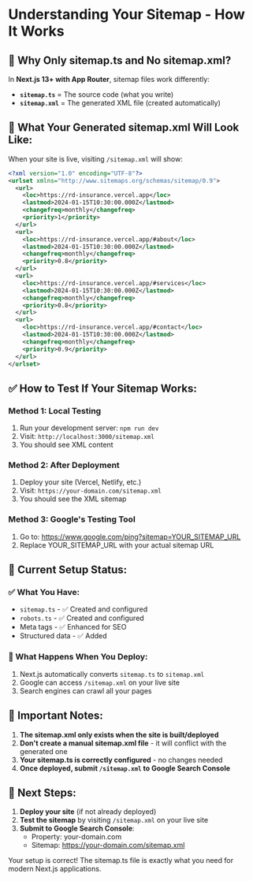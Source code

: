 # Understanding Your Sitemap - How It Works

## 🤔 Why Only sitemap.ts and No sitemap.xml?

In **Next.js 13+ with App Router**, sitemap files work differently:

- **`sitemap.ts`** = The source code (what you write)
- **`sitemap.xml`** = The generated XML file (created automatically)

## 📄 What Your Generated sitemap.xml Will Look Like:

When your site is live, visiting `/sitemap.xml` will show:

```xml
<?xml version="1.0" encoding="UTF-8"?>
<urlset xmlns="http://www.sitemaps.org/schemas/sitemap/0.9">
  <url>
    <loc>https://rd-insurance.vercel.app</loc>
    <lastmod>2024-01-15T10:30:00.000Z</lastmod>
    <changefreq>monthly</changefreq>
    <priority>1</priority>
  </url>
  <url>
    <loc>https://rd-insurance.vercel.app/#about</loc>
    <lastmod>2024-01-15T10:30:00.000Z</lastmod>
    <changefreq>monthly</changefreq>
    <priority>0.8</priority>
  </url>
  <url>
    <loc>https://rd-insurance.vercel.app/#services</loc>
    <lastmod>2024-01-15T10:30:00.000Z</lastmod>
    <changefreq>monthly</changefreq>
    <priority>0.8</priority>
  </url>
  <url>
    <loc>https://rd-insurance.vercel.app/#contact</loc>
    <lastmod>2024-01-15T10:30:00.000Z</lastmod>
    <changefreq>monthly</changefreq>
    <priority>0.9</priority>
  </url>
</urlset>
```

## ✅ How to Test If Your Sitemap Works:

### Method 1: Local Testing

1. Run your development server: `npm run dev`
2. Visit: `http://localhost:3000/sitemap.xml`
3. You should see XML content

### Method 2: After Deployment

1. Deploy your site (Vercel, Netlify, etc.)
2. Visit: `https://your-domain.com/sitemap.xml`
3. You should see the XML sitemap

### Method 3: Google's Testing Tool

1. Go to: https://www.google.com/ping?sitemap=YOUR_SITEMAP_URL
2. Replace YOUR_SITEMAP_URL with your actual sitemap URL

## 🔧 Current Setup Status:

### ✅ What You Have:

- `sitemap.ts` - ✅ Created and configured
- `robots.ts` - ✅ Created and configured
- Meta tags - ✅ Enhanced for SEO
- Structured data - ✅ Added

### 🚀 What Happens When You Deploy:

1. Next.js automatically converts `sitemap.ts` to `sitemap.xml`
2. Google can access `/sitemap.xml` on your live site
3. Search engines can crawl all your pages

## 📍 Important Notes:

1. **The sitemap.xml only exists when the site is built/deployed**
2. **Don't create a manual sitemap.xml file** - it will conflict with the generated one
3. **Your sitemap.ts is correctly configured** - no changes needed
4. **Once deployed, submit `/sitemap.xml` to Google Search Console**

## 🎯 Next Steps:

1. **Deploy your site** (if not already deployed)
2. **Test the sitemap** by visiting `/sitemap.xml` on your live site
3. **Submit to Google Search Console**:
   - Property: your-domain.com
   - Sitemap: https://your-domain.com/sitemap.xml

Your setup is correct! The sitemap.ts file is exactly what you need for modern Next.js applications.
